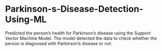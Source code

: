 # Parkinson-s-Disease-Detection-Using-ML
Predicted the person’s health for Parkinson’s disease using the Support Vector Machine Model. The model detected the data to check whether the person is diagnosed with Parkinson’s disease or not.
